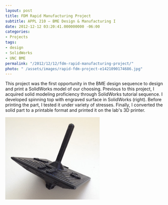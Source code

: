 ```yaml
---
layout: post
title: FDM Rapid Manufacturing Project
subtitle: APPL 210 – BME Design & Manufacturing I
date: 2012-12-12 03:20:41.000000000 -06:00
categories:
- Projects
tags:
- design
- SolidWorks
- UNC BME
permalink: "/2012/12/12/fdm-rapid-manufacturing-project/"
photo: " /assets/images/rapid-fdm-project-e1421090174686.jpg"
---
```

This project was the first opportunity in the BME design sequence to design and print a SolidWorks model of our choosing. Previous to this project, I acquired solid modeling proficiency through SolidWorks tutorial sequence. I developed spinning top with engraved surface in SolidWorks (right). Before printing the part, I tested it under variety of stresses. Finally, I converted the solid part to a printable format and printed it on the lab's 3D printer.

![rapid-FDM-project-e1421090174686]( /assets/images/rapid-fdm-project-e1421090174686.jpg?w=300)
